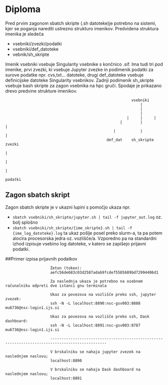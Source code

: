 # Diploma
Pred prvim zagonom  sbatch skripte (.sh datoteke)je potrebno na sistemi, kjer se poganja narediti ustrezno strukturo imenikov.
Predvidena struktura imenika je sledeča
- vsebniki/zvezki/podatki
- vsebniki/def_datoteke
- vebnik/sh_skripte

Imenik vsebniki vsebuje Singularity vsebnike s končnico .sif. Ima tudi tri pod imenike, prvi zvezki, ki vsebuje Jupyter zvezke in podimenik podatki
za surove podatke npr. cvs,txt... datoteke, drugi def_datoteke vsebuje definicijske datoteke Singularity vsebnikov. Zadnji podimenik sh_skripte vsebuje bash skripte za zagon vsebnika na hpc gruči.
Spodaje je prikazano drevo predvine strukture imenikov.


                                                            vsebniki
                                                                |
                                                                |  
                                                                |
                                                          |     |     |
                                                       |        |         |
                                                    |           |             |
                                                 def_dat    sh_skripte       zvezki
                                                                              | 
                                                                              |
                                                                              |
                                                                            podatki
                                                                            

## Zagon sbatch skript
Zagon sbatch skripte je v ukazni lupini s pomočjo ukaza npr. 
-  ```sbatch vsebniki/sh_skripte/jupyter.sh | tail -f jupyter_out.log```
oz. bolj splošno
- ```sbatch vsebniki/sh_skripte/{ime_skripte}.sh | tail -f {ime_log_datoteke}.log```
ta ukaz pošlje posel preko slurm-a, ta pa potem alocira procesorska jedra oz. vozlišče/a. Vzporedno pa na standardni izhod izpisuje vsebino log datoteke, v katero se zapišejo prijavni podatki.

##Primer izpisa prijavnih podatkov

```
                    Žeton (token):
                    aefc56de683c03d2587adab9fcdef5585689bd72994406d1

                    Za naslednja ukaza je potrebno na osebnem računalniku odpreti dve istanci gnu terminala

                    Ukaz za povezova na vozlišče preko ssh, jupyter zvezek:
                    ssh -N -L localhost:8890:nsc-gsv003:8888 mu6736@nsc-login1.ijs.si

                    Ukaz za povezova na vozlišče preko ssh, Dask dashboard:
                    ssh -N -L localhost:8891:nsc-gsv003:8787 mu6736@nsc-login1.ijs.si

                    -----------------------------------------------------------------------------------------------

                    V brskalniku se nahaja jupyter zvezek na naslednjem naslovu;
                    localhost:8890

                    V brskalniku se nahaja Dask dashboard na naslednjem naslovu;
                    localhost:8891

```
